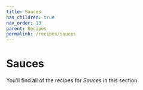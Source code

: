 ```yaml
---
title: Sauces
has_children: true
nav_order: 13
parent: Recipes
permalink: /recipes/sauces
---
```


# Sauces

You'll find all of the recipes for *Sauces* in this section

